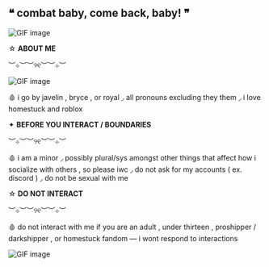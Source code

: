 ## ❝ combat baby, come back, baby! ❞
![GIF image](https://github.com/user-attachments/assets/ee95fd5d-baa8-45dc-bc56-1c6ab4849cad)


☆  **ABOUT ME**

︶⊹︶︶୨୧︶︶⊹︶

![GIF image](https://github.com/user-attachments/assets/d4b4b3a5-fda8-42f5-9e57-82f2608790db)

🩸  i  go  by  javelin  ,  bryce  ,  or  royal  ◞  all  pronouns  excluding  they  them ◞  i  love  homestuck  and  roblox

✦  **BEFORE  YOU  INTERACT  /  BOUNDARIES**

︶⊹︶︶୨୧︶︶⊹︶

🩸  i  am  a  minor  ◞  possibly  plural/sys  amongst  other  things  that  affect  how  i  socialize  with  others  ,  so  please  iwc  ◞  do  not  ask  for  my  accounts  (  ex.  discord  )  ◞  do  not  be  sexual  with  me

☆  **DO  NOT  INTERACT**

︶⊹︶︶୨୧︶︶⊹︶

🩸  do  not  interact  with  me  if you  are  an  adult  ,  under  thirteen  ,  proshipper  /  darkshipper  ,  or  homestuck  fandom  —  i  wont  respond  to  interactions

![GIF image](https://github.com/user-attachments/assets/00c32370-d1f9-4171-9285-90066093df3b)
<!--
**LPS3155/LPS3155** is a ✨ _special_ ✨ repository because its `README.md` (this file) appears on your GitHub profile.

Here are some ideas to get you started:

- 🔭 I’m currently working on ...
- 🌱 I’m currently learning ...
- 👯 I’m looking to collaborate on ...
- 🤔 I’m looking for help with ...
- 💬 Ask me about ...
- 📫 How to reach me: ...
- 😄 Pronouns: ...
- ⚡ Fun fact: ...
-->

